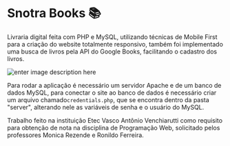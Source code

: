 # Snotra Books :books:

Livraria digital feita com PHP e MySQL, utilizando técnicas de Mobile First para a criação do website totalmente responsivo, também foi implementado uma busca de livros pela API do Google Books, facilitando o cadastro dos livros.

![enter image description here](https://i.imgur.com/ka3fUAW.png)

Para rodar a aplicação é necessário um servidor Apache e de um banco de dados MySQL, para conectar o site ao banco de dados é necessário criar um arquivo chamado`credentials.php`, que se encontra dentro da pasta "server", alterando nele as variáveis de senha e o usuário do MySQL.

Trabalho feito na instituição Etec Vasco Antônio Venchiarutti como requisito para obtenção de nota na disciplina de Programação Web, solicitado pelos professores Monica Rezende e Ronildo Ferreira.



